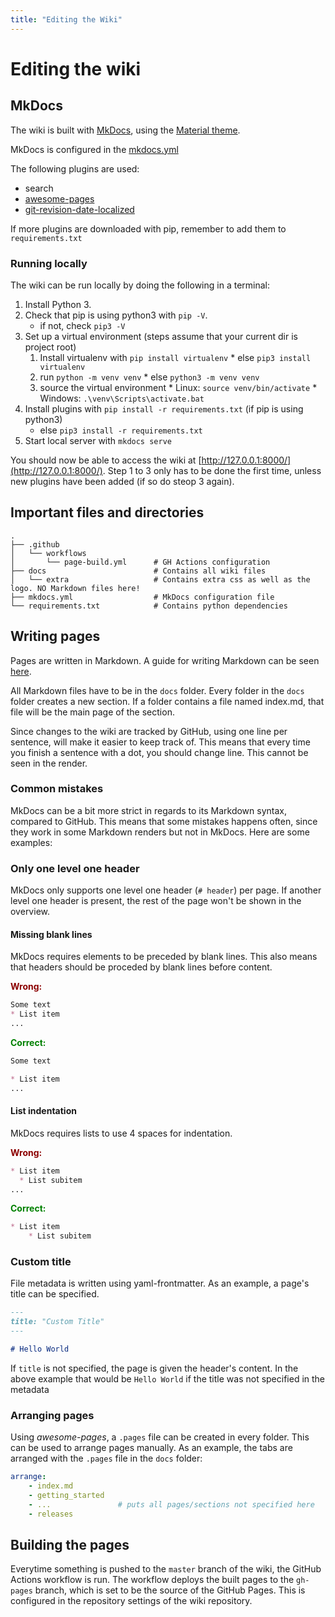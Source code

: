 ```yaml
---
title: "Editing the Wiki"
---
```


# Editing the wiki

## MkDocs

The wiki is built with [MkDocs](https://www.mkdocs.org/), using the [Material theme](https://squidfunk.github.io/mkdocs-material/).

MkDocs is configured in the [mkdocs.yml](https://github.com/aau-giraf/wiki/blob/master/mkdocs.yml) 

The following plugins are used:

* search
* [awesome-pages](https://github.com/lukasgeiter/mkdocs-awesome-pages-plugin)
* [git-revision-date-localized](https://github.com/timvink/mkdocs-git-revision-date-localized-plugin)

If more plugins are downloaded with pip, remember to add them to ``requirements.txt``

### Running locally

The wiki can be run locally by doing the following in a terminal:

1. Install Python 3.
2. Check that pip is using python3 with ``pip -V``.
    * if not, check ``pip3 -V``
3. Set up a virtual environment (steps assume that your current dir is project root) 
      1. Install virtualenv with ``pip install virtualenv``
        * else ``pip3 install virtualenv``
      2. run ``python -m venv venv``
        * else ``python3 -m venv venv``
      3. source the virtual environment
        * Linux:    ``source venv/bin/activate``
        * Windows:  ``.\venv\Scripts\activate.bat``
4. Install plugins with ``pip install -r requirements.txt`` (if pip is using python3)
    * else ``pip3 install -r requirements.txt``
5. Start local server with ``mkdocs serve``

You should now be able to access the wiki at [http://127.0.0.1:8000/](http://127.0.0.1:8000/).
Step 1 to 3 only has to be done the first time, unless new plugins have been added (if so do steop 3 again).



## Important files and directories

```
.
├── .github
│   └── workflows
│       └── page-build.yml      # GH Actions configuration
├── docs                        # Contains all wiki files
│   └── extra                   # Contains extra css as well as the logo. NO Markdown files here!
├── mkdocs.yml                  # MkDocs configuration file
└── requirements.txt            # Contains python dependencies
```

## Writing pages

Pages are written in Markdown. 
A guide for writing Markdown can be seen [here](https://www.markdownguide.org/basic-syntax/).

All Markdown files have to be in the `docs` folder. 
Every folder in the `docs` folder creates a new section.
If a folder contains a file named index.md, that file will be the main page of the section.

Since changes to the wiki are tracked by GitHub, using one line per sentence, will make it easier to keep track of.
This means that every time you finish a sentence with a dot, you should change line.
This cannot be seen in the render.

### Common mistakes

MkDocs can be a bit more strict in regards to its Markdown syntax, compared to GitHub.
This means that some mistakes happens often, since they work in some Markdown renders but not in MkDocs.
Here are some examples:

### Only one level one header

MkDocs only supports one level one header (`# header`) per page.
If another level one header is present, the rest of the page won't be shown in the overview.

#### Missing blank lines

MkDocs requires elements to be preceded by blank lines.
This also means that headers should be proceded by blank lines before content.

<p style="color: darkred; font-weight: bold;">Wrong:</p>

```markdown
Some text
* List item
...
```
<p style="color: green; font-weight: bold;">Correct:</p>

```markdown
Some text

* List item
...
``` 

#### List indentation

MkDocs requires lists to use 4 spaces for indentation.

<p style="color: darkred; font-weight: bold;">Wrong:</p>

```markdown
* List item
  * List subitem
...
```
<p style="color: green; font-weight: bold;">Correct:</p>

```markdown
* List item
    * List subitem
```

### Custom title

File metadata is written using yaml-frontmatter. 
As an example, a page's title can be specified.

```markdown
---
title: "Custom Title"
---

# Hello World
```

If `title` is not specified, the page is given the header's content. 
In the above example that would be `Hello World` if the title was not specified in the metadata

### Arranging pages

Using *awesome-pages*, a `.pages` file can be created in every folder. 
This can be used to arrange pages manually. As an example, the tabs are arranged with the `.pages` file in the `docs` folder:

```yaml
arrange:
    - index.md
    - getting_started
    - ...               # puts all pages/sections not specified here
    - releases
```


## Building the pages

Everytime something is pushed to the ``master`` branch of the wiki, the GitHub Actions workflow is run.
The workflow deploys the built pages to the ``gh-pages`` branch, which is set to be the source of the GitHub Pages.
This is configured in the repository settings of the wiki repository.
